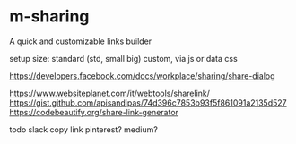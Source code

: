# m-sharing

A quick and customizable links builder

setup
size: standard (std, small big) custom, via js or data
css



https://developers.facebook.com/docs/workplace/sharing/share-dialog

https://www.websiteplanet.com/it/webtools/sharelink/
https://gist.github.com/apisandipas/74d396c7853b93f5f861091a2135d527
https://codebeautify.org/share-link-generator

todo
slack
copy link
pinterest?
medium?
